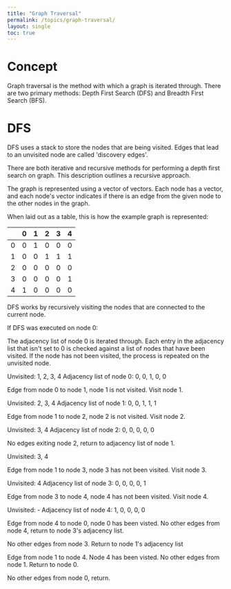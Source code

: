 ```yaml
---
title: "Graph Traversal"
permalink: /topics/graph-traversal/
layout: single
toc: true
---
```

# Concept

Graph traversal is the method with which a graph is iterated through. There are two primary methods: Depth First Search (DFS) and Breadth First Search (BFS).

# DFS

DFS uses a stack to store the nodes that are being visited. Edges that lead to an unvisited node are called 'discovery edges'.

There are both iterative and recursive methods for performing a depth first search on graph. This description outlines a recursive approach.

The graph is represented using a vector of vectors. Each node has a vector, and each node's vector indicates if there is an edge from the given node to the other nodes in the graph. 

When laid out as a table, this is how the example graph is represented:

|   | 0 | 1 | 2 | 3 | 4 |
|:-:|:-:|:-:|:-:|:-:|:-:|
| 0 | 0 | 1 | 0 | 0 | 0 |
| 1 | 0 | 0 | 1 | 1 | 1 |
| 2 | 0 | 0 | 0 | 0 | 0 |
| 3 | 0 | 0 | 0 | 0 | 1 |
| 4 | 1 | 0 | 0 | 0 | 0 |

DFS works by recursively visiting the nodes that are connected to the current node. 

If DFS was executed on node 0:

The adjacency list of node 0 is iterated through. Each entry in the adjacency list that isn't set to 0 is checked against a list of nodes that have been visited. If the node has not been visited, the process is repeated on the unvisited node. 

Unvisited: 1, 2, 3, 4
Adjacency list of node 0: 0, 0, 1, 0, 0

Edge from node 0 to node 1, node 1 is not visited. Visit node 1.

Unvisited: 2, 3, 4
Adjacency list of node 1: 0, 0, 1, 1, 1

Edge from node 1 to node 2, node 2 is not visited. Visit node 2.


Unvisited: 3, 4
Adjacency list of node 2: 0, 0, 0, 0, 0

No edges exiting node 2, return to adjacency list of node 1.

Unvisited: 3, 4

Edge from node 1 to node 3, node 3 has not been visited. Visit node 3.

Unvisited: 4
Adjacency list of node 3: 0, 0, 0, 0, 1

Edge from node 3 to node 4, node 4 has not been visited. Visit node 4.

Unvisited: -
Adjacency list of node 4: 1, 0, 0, 0, 0

Edge from node 4 to node 0, node 0 has been visted. No other edges from node 4, return to node 3's adjacency list.

No other edges from node 3. Return to node 1's adjacency list

Edge from node 1 to node 4. Node 4 has been visted. No other edges from node 1. Return to node 0. 

No other edges from node 0, return.
